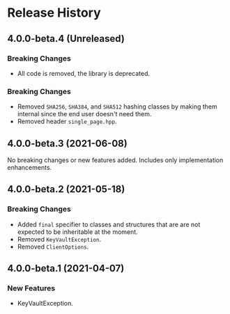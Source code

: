 # Release History

## 4.0.0-beta.4 (Unreleased)

### Breaking Changes

- All code is removed, the library is deprecated.

### Breaking Changes

- Removed `SHA256`, `SHA384`, and `SHA512` hashing classes by making them internal since the end user doesn't need them.
- Removed header `single_page.hpp`.

## 4.0.0-beta.3 (2021-06-08)

No breaking changes or new features added. Includes only implementation enhancements.

## 4.0.0-beta.2 (2021-05-18)

### Breaking Changes

- Added `final` specifier to classes and structures that are are not expected to be inheritable at the moment.
- Removed `KeyVaultException`.
- Removed `ClientOptions`.

## 4.0.0-beta.1 (2021-04-07)

### New Features

- KeyVaultException.
